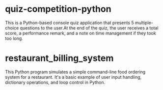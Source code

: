 # quiz-competition-python
This is a Python-based console quiz application that presents 5 multiple-choice questions to the user.At the end of the quiz, the user receives a total score, a performance remark, and a note on time management if they took too long.

# restaurant_billing_system
This Python program simulates a simple command-line food ordering system for a restaurant. It's a basic example of user input handling, dictionary operations, and loop control in Python.
